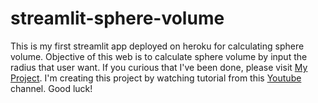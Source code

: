 # streamlit-sphere-volume
This is my first streamlit app deployed on heroku for calculating sphere volume.
Objective of this web is to calculate sphere volume by input the radius that user want.
If you curious that I've been done, please visit <a href=http://streamlit-volume-sphere.herokuapp.com/>My Project</a>.
I'm creating this project by watching tutorial from this <a href="https://www.youtube.com/watch?v=mQ7rGcE766k">Youtube</a> channel.
Good luck!
